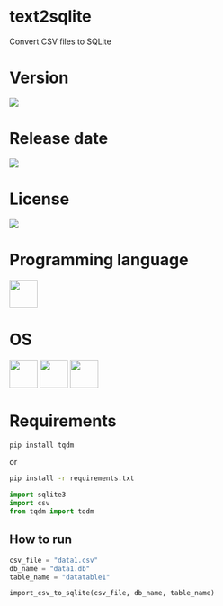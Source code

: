 # text2sqlite

Convert CSV files to SQLite

# Version

![](https://img.shields.io/badge/Version%3A-1.0-success)

# Release date

![](https://img.shields.io/badge/Release%20date-Apr%2C%2019%2C%202023-9cf)

# License

![](https://img.shields.io/github/license/Ileriayo/markdown-badges?style=for-the-badge)

# Programming language

<img src="https://img.icons8.com/?size=512&id=13441&format=png" width="50"/>

# OS

<img src="https://img.icons8.com/?size=512&id=17842&format=png" width="50"/> <img src="https://img.icons8.com/?size=512&id=122959&format=png" width="50"/> <img src="https://img.icons8.com/?size=512&id=108792&format=png" width="50"/>

# Requirements

```bash
pip install tqdm
```

or

```bash
pip install -r requirements.txt
```

```python
import sqlite3
import csv
from tqdm import tqdm
```

## How to run

```python
csv_file = "data1.csv"
db_name = "data1.db"
table_name = "datatable1"

import_csv_to_sqlite(csv_file, db_name, table_name)
```
